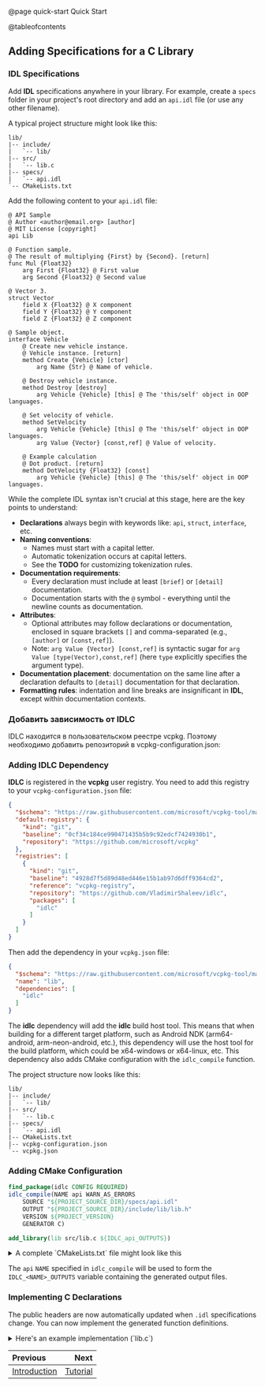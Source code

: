 @page quick-start Quick Start

@tableofcontents

## Adding Specifications for a C Library

### IDL Specifications

Add **IDL** specifications anywhere in your library. For example, create a `specs` folder in your project's root directory and add an `api.idl` file (or use any other filename).

A typical project structure might look like this:

```
lib/
|-- include/
|   `-- lib/
|-- src/
|   `-- lib.c
|-- specs/
|   `-- api.idl
`-- CMakeLists.txt
```

Add the following content to your `api.idl` file:

```
@ API Sample
@ Author <author@email.org> [author]
@ MIT License [copyright]
api Lib

@ Function sample.
@ The result of multiplying {First} by {Second}. [return]
func Mul {Float32}
    arg First {Float32} @ First value
    arg Second {Float32} @ Second value

@ Vector 3.
struct Vector
    field X {Float32} @ X component
    field Y {Float32} @ Y component
    field Z {Float32} @ Z component

@ Sample object.
interface Vehicle
    @ Create new vehicle instance.
    @ Vehicle instance. [return]
    method Create {Vehicle} [ctor]
        arg Name {Str} @ Name of vehicle.

    @ Destroy vehicle instance.
    method Destroy [destroy]
        arg Vehicle {Vehicle} [this] @ The 'this/self' object in OOP languages.

    @ Set velocity of vehicle.
    method SetVelocity
        arg Vehicle {Vehicle} [this] @ The 'this/self' object in OOP languages.
        arg Value {Vector} [const,ref] @ Value of velocity.

    @ Example calculation
    @ Dot product. [return]
    method DotVelocity {Float32} [const]
        arg Vehicle {Vehicle} [this] @ The 'this/self' object in OOP languages.
```

While the complete IDL syntax isn't crucial at this stage, here are the key points to understand:
- **Declarations** always begin with keywords like: `api`, `struct`, `interface`, etc.
- **Naming conventions**:
  * Names must start with a capital letter.
  * Automatic tokenization occurs at capital letters.
  * See the **TODO** for customizing tokenization rules.
- **Documentation requirements**:
  * Every declaration must include at least `[brief]` or `[detail]` documentation.
  * Documentation starts with the `@` symbol - everything until the newline counts as documentation.
- **Attributes**:
  * Optional attributes may follow declarations or documentation, enclosed in square brackets `[]` and comma-separated (e.g., `[author]` or `[const,ref]`).
  * Note: `arg Value {Vector} [const,ref]` is syntactic sugar for `arg Value [type(Vector),const,ref]` (here `type` explicitly specifies the argument type).
- **Documentation placement**: documentation on the same line after a declaration defaults to `[detail]` documentation for that declaration.
- **Formatting rules**: indentation and line breaks are insignificant in **IDL**, except within documentation contexts.

### Добавить зависимость от IDLC

IDLC находится в пользовательском реестре vcpkg. Поэтому необходимо добавить репозиторий в vcpkg-configuration.json:

### Adding IDLC Dependency

**IDLC** is registered in the **vcpkg** user registry. You need to add this registry to your `vcpkg-configuration.json` file:

```json
{
  "$schema": "https://raw.githubusercontent.com/microsoft/vcpkg-tool/main/docs/vcpkg-configuration.schema.json",
  "default-registry": {
    "kind": "git",
    "baseline": "0cf34c184ce990471435b5b9c92edcf7424930b1",
    "repository": "https://github.com/microsoft/vcpkg"
  },
  "registries": [
    {
      "kind": "git",
      "baseline": "4928d7f5d89d48ed446e15b1ab97d6dff9364cd2",
      "reference": "vcpkg-registry",
      "repository": "https://github.com/VladimirShaleev/idlc",
      "packages": [
        "idlc"
      ]
    }
  ]
}
```

Then add the dependency in your `vcpkg.json` file:

```json
{
  "$schema": "https://raw.githubusercontent.com/microsoft/vcpkg-tool/main/docs/vcpkg.schema.json",
  "name": "lib",
  "dependencies": [
    "idlc"
  ]
}
```

The **idlc** dependency will add the **idlc** build host tool. This means that when building for a different target platform, such as Android NDK (arm64-android, arm-neon-android, etc.), this dependency will use the host tool for the build platform, which could be x64-windows or x64-linux, etc. This dependency also adds CMake configuration with the `idlc_compile` function.

The project structure now looks like this:

```
lib/
|-- include/
|   `-- lib/
|-- src/
|   `-- lib.c
|-- specs/
|   `-- api.idl
|-- CMakeLists.txt
|-- vcpkg-configuration.json
`-- vcpkg.json
```

### Adding CMake Configuration

```cmake
find_package(idlc CONFIG REQUIRED)
idlc_compile(NAME api WARN_AS_ERRORS
    SOURCE "${PROJECT_SOURCE_DIR}/specs/api.idl"
    OUTPUT "${PROJECT_SOURCE_DIR}/include/lib/lib.h"
    VERSION ${PROJECT_VERSION}
    GENERATOR C)

add_library(lib src/lib.c ${IDLC_api_OUTPUTS})
```

<details>
<summary>A complete `CMakeLists.txt` file might look like this</summary>

```cmake
cmake_minimum_required(VERSION 3.16)

# Pass CMAKE_TOOLCHAIN_FILE as a parameter -DCMAKE_TOOLCHAIN_FILE
# when configuring or add CMAKE_TOOLCHAIN_FILE to CMakePresets.json
if(NOT DEFINED CMAKE_TOOLCHAIN_FILE AND DEFINED ENV{VCPKG_ROOT})
    set(CMAKE_TOOLCHAIN_FILE "$ENV{VCPKG_ROOT}/scripts/buildsystems/vcpkg.cmake" CACHE STRING "Vcpkg toolchain file")
endif()

project(lib VERSION 1.0.0 LANGUAGES C)

option(LIB_MSVC_DYNAMIC_RUNTIME "Link dynamic runtime library instead of static" OFF)

find_package(idlc CONFIG REQUIRED)
idlc_compile(NAME api WARN_AS_ERRORS
    SOURCE "${PROJECT_SOURCE_DIR}/specs/api.idl"
    OUTPUT "${PROJECT_SOURCE_DIR}/include/lib/lib.h"
    VERSION ${PROJECT_VERSION}
    GENERATOR C)

add_library(lib src/lib.c ${IDLC_api_OUTPUTS})
target_include_directories(lib PUBLIC
    $<BUILD_INTERFACE:${PROJECT_SOURCE_DIR}/include>
    $<INSTALL_INTERFACE:include>)
set_target_properties(lib PROPERTIES
    CXX_STANDARD_REQUIRED ON
    CXX_EXTENSIONS OFF
    POSITION_INDEPENDENT_CODE ON
    WINDOWS_EXPORT_ALL_SYMBOLS OFF)
if(BUILD_SHARED_LIBS)
    set_target_properties(lib PROPERTIES VERSION ${PROJECT_VERSION} SOVERSION ${PROJECT_VERSION_MAJOR})
    set_target_properties(lib PROPERTIES CXX_VISIBILITY_PRESET hidden VISIBILITY_INLINES_HIDDEN ON)
else()
    target_compile_definitions(lib PUBLIC LIB_STATIC_BUILD)
endif()
if(MSVC)
    if(LIB_MSVC_DYNAMIC_RUNTIME)
        set_target_properties(lib PROPERTIES MSVC_RUNTIME_LIBRARY "MultiThreaded$<$<CONFIG:Debug>:Debug>DLL")
    else()
        set_target_properties(lib PROPERTIES MSVC_RUNTIME_LIBRARY "MultiThreaded$<$<CONFIG:Debug>:Debug>")
    endif()
endif()
```
</details>

The `api` `NAME` specified in `idlc_compile` will be used to form the `IDLC_<NAME>_OUTPUTS` variable containing the generated output files.

### Implementing C Declarations

The public headers are now automatically updated when `.idl` specifications change. You can now implement the generated function definitions.

<details>
<summary>Here's an example implementation (`lib.c`)</summary>

```c
#include "lib/lib.h"

#include <stdlib.h>
#include <string.h>
#include <assert.h>

#define NAME_LENGHT 256

struct _lib_vehicle
{
    char name[NAME_LENGHT];
    lib_vector_t velocity;
};

lib_float32_t lib_mul(lib_float32_t first, lib_float32_t second)
{
    return first * second;
}

lib_vehicle_t lib_vehicle_create(lib_utf8_t name)
{
    lib_vehicle_t instance = (lib_vehicle_t)malloc(sizeof(struct _lib_vehicle));
    memset(instance, 0, sizeof(struct _lib_vehicle));
    strncpy_s(instance->name, NAME_LENGHT, name, strlen(name));
    return instance;
}

void lib_vehicle_destroy(lib_vehicle_t vehicle)
{
    if (vehicle)
    {
        free(vehicle);
    }
}

void lib_vehicle_set_velocity(lib_vehicle_t vehicle, const lib_vector_t *value)
{
    assert(vehicle);
    assert(value);
    vehicle->velocity = *value;
}

lib_float32_t lib_vehicle_dot_velocity(lib_vehicle_t vehicle)
{
    assert(vehicle);
    const lib_vector_t* vec = &vehicle->velocity;
    return vec->x * vec->x + vec->y * vec->y + vec->z * vec->z;
}
```
</details>

<div class="section_buttons">
 
| Previous                        |                      Next |
|:--------------------------------|--------------------------:|
| [Introduction](introduction.md) | [Tutorial](tutorial.html) |
 
</div>
